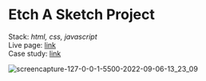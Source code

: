 # Etch A Sketch Project
Stack: <i>html, css, javascript</i><br>
Live page: <a href="https://kathbo.github.io/etch-a-sketch/">link</a> <br>
Case study: <a href="https://kathbo.github.io/portfolio/subpages/etch-a-sketch/easIndex.html">link</a>

![screencapture-127-0-0-1-5500-2022-09-06-13_23_09](https://user-images.githubusercontent.com/94912046/188625036-d04c92c2-b682-4271-9286-1df42f785953.png)
